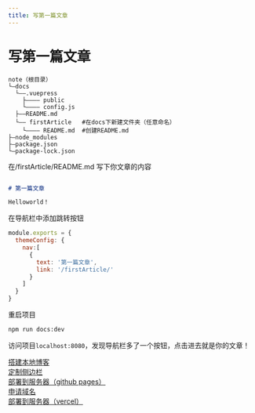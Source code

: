 ```yaml
---
title: 写第一篇文章
---
```


# 写第一篇文章

```
note（根目录）
└—docs 
  └——.vuepress 
    ├———— public         
    └———— config.js      
  ├——README.md              
  └—— firstArticle   #在docs下新建文件夹（任意命名）
    └———— README.md  #创建README.md
├—node_modules
├—package.json
└—package-lock.json
```

在/firstArticle/README.md 写下你文章的内容
```markdown

# 第一篇文章

Helloworld！
```

在导航栏中添加跳转按钮

```javascript
module.exports = {
  themeConfig: {
    nav:[
      {
        text: '第一篇文章',
        link: '/firstArticle/'
      }
    ]
  }
}

```

重启项目
```cmd
npm run docs:dev
```

访问项目```localhost:8080```，发现导航栏多了一个按钮，点击进去就是你的文章！


[搭建本地博客](./README.md)  
[定制侧边栏](./侧边栏.md)  
[部署到服务器（github pages）](./部署到githubpages.md)  
[申请域名](./申请属于自己的域名.md)  
[部署到服务器（vercel）]()
